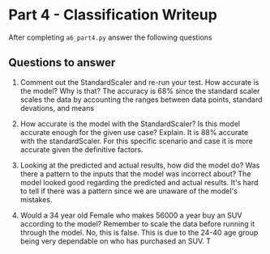 # Part 4 - Classification Writeup

After completing `a6_part4.py` answer the following questions

## Questions to answer

1. Comment out the StandardScaler and re-run your test. How accurate is the model? Why is that?
The accuracy is 68% since the standard scaler scales the data by accounting the ranges between data points, standard devations, and means

2. How accurate is the model with the StandardScaler? Is this model accurate enough for the given use case? Explain.
It is 88% accurate with the standardScaler. For this specific scenario and case it is more accurate given the definitive factors.

3. Looking at the predicted and actual results, how did the model do? Was there a pattern to the inputs that the model was incorrect about?
The model looked good regarding the predicted and actual results. It's hard to tell if there was a pattern since we are unaware of the model's mistakes.

4. Would a 34 year old Female who makes 56000 a year buy an SUV according to the model? Remember to scale the data before running it through the model.
No, this is false. This is due to the 24-40 age group being very dependable on who has purchased an SUV. T

